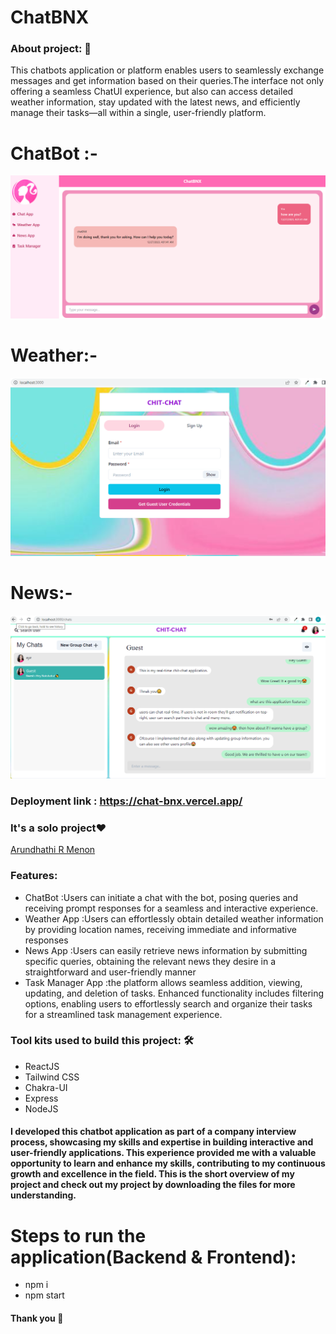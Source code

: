# ChatBNX


<h3>About project: 🙌</h3>
This chatbots  application or platform enables users to seamlessly exchange messages and get information based on their queries.The interface not only offering a seamless ChatUI experience, but also can access detailed weather information, stay updated with the latest news, and efficiently manage their tasks—all within a single, user-friendly platform.
<h1>ChatBot :-</h1>
<img src="https://github.com/arundhathi6/ChatBNX/blob/main/chatnbx/src/Images/chatApp.png" />
<h1>Weather:-</h1>
<img src="https://github.com/arundhathi6/Chit-Chat/blob/main/images/login.png"/>
<h1>News:-</h1>
<img src="https://github.com/arundhathi6/Chit-Chat/blob/main/images/chat-page.png"/>

<h3>Deployment link : <a href="https://chat-bnx.vercel.app/">https://chat-bnx.vercel.app/</a></h3>
<h3>It's a solo project❤️</h3>
  <a href="https://github.com/arundhathi6">Arundhathi R Menon</a><br>
    
   <h3>Features:</h3>
      <ul>
            <li> ChatBot :Users can initiate a chat with the bot, posing queries and receiving prompt responses for a seamless and interactive experience.</li>
            <li> Weather App :Users can effortlessly obtain detailed weather information by providing location names, receiving immediate and informative responses</li>
            <li> News App :Users can easily retrieve news information by submitting specific queries, obtaining the relevant news they desire in a straightforward and user-friendly manner</li>
            <li> Task Manager App :the platform allows seamless addition, viewing, updating, and deletion of tasks. Enhanced functionality includes filtering options, enabling users to effortlessly search and organize their tasks for a streamlined task management experience.</li>
      </ul>
   <h3>Tool kits used to build this project: 🛠</h3>
  <ul>
   <li>ReactJS</li>
   <li>Tailwind CSS</li>
   <li>Chakra-UI</li>
   <li>Express</li>
   <li>NodeJS</li>
  </ul>
  <h4>I developed this chatbot application as part of a company interview process, showcasing my skills and expertise in building interactive and user-friendly applications. This experience provided me with a valuable opportunity to learn and enhance my skills, contributing to my continuous growth and excellence in the field. This is the short overview of my project and check out my project by downloading the files for more understanding.</h4>
  <h1>Steps to run the application(Backend & Frontend):</h1>
    <ul>
   <li>npm i</li>
   <li>npm start</li>
  </ul>
  <h4>Thank you 🙌</h4>

